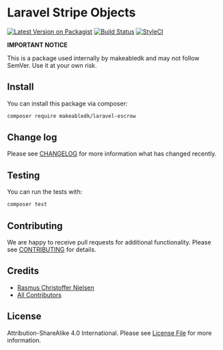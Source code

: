 
# Laravel Stripe Objects

[![Latest Version on Packagist](https://img.shields.io/packagist/v/makeabledk/laravel-stripe-objects.svg?style=flat-square)](https://packagist.org/packages/makeabledk/laravel-stripe-objects)
[![Build Status](https://img.shields.io/travis/makeabledk/laravel-stripe-objects/master.svg?style=flat-square)](https://travis-ci.org/makeabledk/laravel-stripe-objects)
[![StyleCI](https://styleci.io/repos/113656850/shield?branch=master)](https://styleci.io/repos/113656850)


**IMPORTANT NOTICE** 

This is a package used internally by makeabledk and may not follow SemVer. Use it at your own risk.


## Install

You can install this package via composer:

``` bash
composer require makeabledk/laravel-escrow
```

## Change log

Please see [CHANGELOG](CHANGELOG.md) for more information what has changed recently.

## Testing

You can run the tests with:

```bash
composer test
```

## Contributing

We are happy to receive pull requests for additional functionality. Please see [CONTRIBUTING](CONTRIBUTING.md) for details.

## Credits

- [Rasmus Christoffer Nielsen](https://github.com/rasmuscnielsen)
- [All Contributors](../../contributors)

## License

Attribution-ShareAlike 4.0 International. Please see [License File](LICENSE.md) for more information.